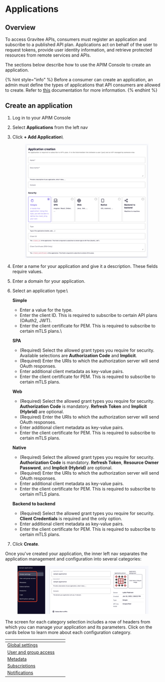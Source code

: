# Applications

## Overview

To access Gravitee APIs, consumers must register an application and subscribe to a published API plan. Applications act on behalf of the user to request tokens, provide user identity information, and retrieve protected resources from remote services and APIs.

The sections below describe how to use the APIM Console to create an application.

{% hint style="info" %}
Before a consumer can create an application, an admin must define the types of applications that API consumers are allowed to create. Refer to [this](./) documentation for more information.
{% endhint %}

## Create an application

1. Log in to your APIM Console
2. Select **Applications** from the left nav
3.  Click **+ Add Application**\


    <figure><img src="../../.gitbook/assets/1 app 1.png" alt=""><figcaption></figcaption></figure>
4. Enter a name for your application and give it a description. These fields require values.
5. Enter a domain for your application.
6.  Select an application type:\


    **Simple**

    * Enter a value for the type.
    * Enter the client ID. This is required to subscribe to certain API plans (OAuth2, JWT).
    * Enter the client certificate for PEM. This is required to subscribe to certain mTLS plans.\


    **SPA**

    * (Required) Select the allowed grant types you require for security. Available selections are **Authorization Code** and **Implicit**.
    * (Required) Enter the URIs to which the authorization server will send OAuth responses.
    * Enter additional client metadata as key-value pairs.
    * Enter the client certificate for PEM. This is required to subscribe to certain mTLS plans.



    **Web**

    * (Required) Select the allowed grant types you require for security. **Authorization Code** is mandatory. **Refresh Token** and **Implicit (Hybrid)** are optional.
    * (Required) Enter the URIs to which the authorization server will send OAuth responses.
    * Enter additional client metadata as key-value pairs.
    * Enter the client certificate for PEM. This is required to subscribe to certain mTLS plans.



    **Native**

    * (Required) Select the allowed grant types you require for security. **Authorization Code** is mandatory. **Refresh Token**, **Resource Owner Password**, and **Implicit (Hybrid)** are optional.
    * (Required) Enter the URIs to which the authorization server will send OAuth responses.
    * Enter additional client metadata as key-value pairs.
    * Enter the client certificate for PEM. This is required to subscribe to certain mTLS plans.



    **Backend to backend**

    * (Required) Select the allowed grant types you require for security. **Client Credentials** is required and the only option.
    * Enter additional client metadata as key-value pairs.
    * Enter the client certificate for PEM. This is required to subscribe to certain mTLS plans.
7. Click **Create**.&#x20;

Once you've created your application, the inner left nav separates the application management and configuration into several categories:&#x20;

<figure><img src="../../.gitbook/assets/1 app 2 1.png" alt=""><figcaption></figcaption></figure>

The screen for each category selection includes a row of headers from which you can manage your application and its parameters. Click on the cards below to learn more about each configuration category.

<table data-view="cards"><thead><tr><th></th><th></th><th></th></tr></thead><tbody><tr><td><a href="global-settings.md">Global settings</a></td><td></td><td></td></tr><tr><td><a href="user-and-group-access.md">User and group access</a></td><td></td><td></td></tr><tr><td><a href="metadata.md">Metadata</a></td><td></td><td></td></tr><tr><td><a href="../subscriptions.md">Subscriptions</a></td><td></td><td></td></tr><tr><td><a href="notifications.md">Notifications</a></td><td></td><td></td></tr></tbody></table>

